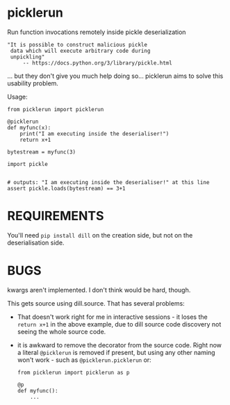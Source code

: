 picklerun
=========

Run function invocations remotely inside pickle deserialization


    "It is possible to construct malicious pickle
     data which will execute arbitrary code during
     unpickling"
         -- https://docs.python.org/3/library/pickle.html

... but they don't give you much help doing so...  picklerun aims to solve this usability problem.


Usage:

```
from picklerun import picklerun

@picklerun
def myfunc(x):
    print("I am executing inside the deserialiser!")
    return x+1

bytestream = myfunc(3)

import pickle


# outputs: "I am executing inside the deserialiser!" at this line
assert pickle.loads(bytestream) == 3+1
```

REQUIREMENTS
============

You'll need `pip install dill` on the creation side, but not on the
deserialisation side.

BUGS
====

kwargs aren't implemented. I don't think would be hard, though.

This gets source using dill.source. That has several problems:

* That doesn't work right for me in interactive sessions - it loses the
  `return x+1` in the above example, due to dill source code discovery
  not seeing the whole source code.

* it is awkward to remove the decorator from the source code. Right now
  a literal `@picklerun` is removed if present, but using any other
  naming won't work - such as `@picklerun.picklerun` or:
  ```
  from picklerun import picklerun as p
  
  @p
  def myfunc():
      ...
  ```

